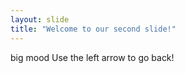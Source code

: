 ```yaml
---
layout: slide
title: "Welcome to our second slide!"
---
```

big mood
Use the left arrow to go back!

